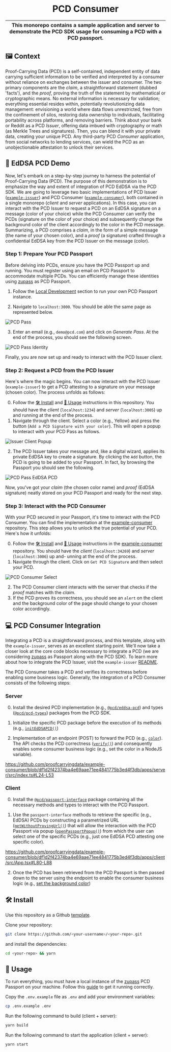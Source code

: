 <p align="center">
    <h1 align="center">
        PCD Consumer
    </h1>
</p>

| This monorepo contains a sample application and server to demonstrate the PCD SDK usage for consuming a PCD with a PCD passport. |
| -------------------------------------------------------------------------------------------------------------------------------- |

## 🖼 Context

Proof-Carrying Data (PCD) is a self-contained, independent entity of data carrying sufficient information to be verified and interpreted by a consumer without reliance on exchanges between the issuer and consumer. The two primary components are the _claim_, a straightforward statement (dubbed 'facts'), and the _proof_, proving the truth of the statement by mathematical or cryptographic means. No external information is necessary for validation; everything essential resides within, potentially revolutionizing data management: envisioning a world where data flows unrestricted, free from the confinement of silos, restoring data ownership to individuals, facilitating portability across platforms, and removing barriers. Think about your bank or Reddit as a PCD _Issuer_, offering data imbued with cryptography or math (as Merkle Trees and signatures). Then, you can blend it with your private data, creating your unique PCD. Any third-party PCD _Consumer_ application, from social networks to lending services, can wield the PCD as an unobjectionable attestation to unlock their services.

## 🧪 EdDSA PCD Demo

Now, let's embark on a step-by-step journey to harness the potential of Proof-Carrying Data (PCD). The purpose of this demonstration is to emphasize the way and extent of integration of PCD EdDSA via the PCD SDK. We are going to leverage two basic implementations of PCD Issuer ([`example-issuer`](https://github.com/proofcarryingdata/example-issuer)) and PCD Consumer ([`example-consumer`](https://github.com/proofcarryingdata/example-consumer)), both contained in a single monorepo (_client_ and _server_ applications). In this case, you can interact with the PCD Issuer to request a PCD on an EdDSA signature on a message (color of your choice) while the PCD Consumer can verify the PCDs (signature on the color of your choice) and subsequently change the background color of the client accordingly to the color in the PCD message. Summarizing, a PCD comprises a _claim_, in the form of a simple message (the name of your chosen color), and a _proof_ (a signature) crafted through a confidential EdDSA key from the PCD Issuer on the message (color).

### Step 1: Prepare Your PCD Passport
Before delving into PCDs, ensure you have the PCD Passport up and running. You must register using an email on PCD Passport to accommodate multiple PCDs. You can efficiently manage these identities using [zupass](https://github.com/proofcarryingdata/zupass/) as PCD Passport. 

1. Follow the [Local Development](https://github.com/proofcarryingdata/zupass/#for-developers-local-development) section to run your own PCD Passport instance.

2. Navigate to `localhost:3000`. You should be able the same page as represented below.

![PCD Pass](https://bafybeicrrm2sz3tvmvns64hl4yoynegp7sm7cvalgvfumjr4qet7pykqaa.ipfs.w3s.link/pcdPassHome.png)

3. Enter an email (e.g., `demo@pcd.com`) and click on _Generate Pass_. At the end of the process, you should see the following screen. 

![PCD Pass Identity](https://bafybeiarhkprci3tzvdp2cf6e4634pracr6pn5mr7y54upmqi5imtbitya.ipfs.w3s.link/pcdPassIdentity.png)

Finally, you are now set up and ready to interact with the PCD Issuer client.

### Step 2: Request a PCD from the PCD Issuer
Here's where the magic begins. You can now interact with the PCD Issuer (`example-issuer`) to get a PCD attesting to a signature on your message (chosen color). The process unfolds as follows:

0. Follow the [🛠 Install](#install) and [📜 Usage](#usage) instructions in this repository. You should have the _client_ (`localhost:1234`) and _server_ (`localhost:3005`) up and running at the end of the process.
1. Navigate through the client. Select a color (e.g., Yellow) and press the button (`Add a PCD Signature with your color`). This will open a popup to interact with your PCD Pass as follows.

![Issuer Client Popup](https://bafybeiebuxjmt2yptu36y2wkr6flqgjpy76zh27fig3fqa6x5xn2wrsf7u.ipfs.w3s.link/issuerClientPopup.png)

2. The PCD Issuer takes your message and, like a digital wizard, applies its private EdDSA key to create a signature. By clicking the `Add` button, the PCD is going to be added to your Passport. In fact, by browsing the Passport you should see the following.

![PCD Pass EdDSA PCD](https://bafybeida4zaekqym5sx4qfxhnobshthskmcsd6tlfuvp5xhhohp5o5vh5e.ipfs.w3s.link/pcdPassEdDSAPCD.png)

Now, you've got your _claim_ (the chosen color name) and _proof_ (EdDSA signature) neatly stored on your PCD Passport and ready for the next step.

### Step 3: Interact with the PCD Consumer
With your PCD secured in your Passport, it's time to interact with the PCD Consumer. You can find the implementation at the [example-consumer](https://github.com/proofcarryingdata/example-consumer) repository. This step allows you to unlock the true potential of your PCD. Here's how it unfolds:

0. Follow the [🛠 Install](https://github.com/proofcarryingdata/example-consumer#-install) and [📜 Usage](https://github.com/proofcarryingdata/example-consumer#-usage) instructions in the [example-consumer](https://github.com/proofcarryingdata/example-consumer) repository. You should have the _client_ (`localhost:34269`) and _server_ (`localhost:3006`) up and- unning at the end of the process.
1. Navigate through the client. Click on `Get PCD Signature` and then select your PCD. 

![PCD Consumer Select](https://bafybeianxagmmliedan3r4qnwvasehcv74rieysfjy2ebmwfljdg67xvqi.ipfs.w3s.link/photo_2023-09-04_17-16-59.jpg)

2. The PCD Consumer client interacts with the server that checks if the _proof_ matches with the _claim_.
3. If the PCD proves its correctness, you should see an `alert` on the client and the background color of the page should change to your chosen color accordingly.

## 💻 PCD Consumer Integration

Integrating a PCD is a straightforward process, and this template, along with the `example-issuer`, serves as an excellent starting point. We'll now take a closer look at the core code blocks necessary to integrate a PCD (we are considering [zupass](https://github.com/proofcarryingdata/zupass/) as Passport along with the PCD SDK). To learn more about how to integrate the PCD Issuer, visit the `example-issuer` [README](https://github.com/proofcarryingdata/example-issuer).

The PCD Consumer takes a PCD and verifies its correctness before enabling some business logic. Generally, the integration of a PCD Consumer consists of the following steps:

### Server

0. Install the desired PCD implementation (e.g., [`@pcd/eddsa-pcd`](https://github.com/proofcarryingdata/zupass/tree/main/packages/eddsa-pcd)) and types ([`@pcd/pcd-types`](https://github.com/proofcarryingdata/zupass/tree/main/packages/pcd-types)) packages from the PCD SDK.

1. Initialize the specific PCD package before the execution of its methods (e.g., [`initEdDSAPCD()`](https://github.com/proofcarryingdata/example-issuer/blob/main/apps/server/src/index.ts#L16))

2. Implementation of an endpoint (POST) to forward the PCD (e.g., [`color`](https://github.com/proofcarryingdata/example-consumer/blob/main/apps/server/src/index.ts#L24)). The API checks the PCD correctness ([`verify()`](https://github.com/proofcarryingdata/example-consumer/blob/main/apps/server/src/index.ts#L35C21-L35C27)) and consequently enables some consumer business logic (e.g., set the color in a NodeJS variable).

https://github.com/proofcarryingdata/example-consumer/blob/df1d2f42374ba4e69aae71ee4841775b3ed4f3db/apps/server/src/index.ts#L24-L53

### Client

0. Install the [`@pcd/passport-interface`](https://github.com/proofcarryingdata/zupass/tree/main/packages/passport-interface) package containing all the necessary methods and types to interact with the PCD Passport.

1. Use the `passport-interface` methods to retrieve the specific (e.g., EdDSA) PCDs by constructing a parametrized URL ([`getWithoutProvingUrl()`](https://github.com/proofcarryingdata/zupass/blob/main/packages/passport-interface/src/PassportInterface.ts#L59)) that will allow the interaction with the PCD Passport via popup ([`openPassportPopup()`](https://github.com/proofcarryingdata/zupass/blob/main/packages/passport-interface/src/PassportPopup.ts#L90)) from which the user can select one of the specific PCDs (e.g., just one EdDSA PCD attesting one specific color).

https://github.com/proofcarryingdata/example-consumer/blob/df1d2f42374ba4e69aae71ee4841775b3ed4f3db/apps/client/src/App.tsx#L80-L88

2. Once the PCD has been retrieved from the PCD Passport is then passed down to the server using the endpoint to enable the consumer business logic (e.g., [set the background color](https://github.com/proofcarryingdata/example-consumer/blob/main/apps/client/src/App.tsx#L17))

## 🛠 Install

Use this repository as a Github [template](https://github.com/proofcarryingdata/example-consumer/generate).

Clone your repository:

```bash
git clone https://github.com/<your-username>/<your-repo>.git
```

and install the dependencies:

```bash
cd <your-repo> && yarn
```

## 📜 Usage

To run everything, you must have a local instance of the [zupass](https://github.com/proofcarryingdata/zupass/) PCD Passport on your machine. Follow this [guide](https://github.com/proofcarryingdata/zupass/#for-developers-local-development) to get it running correctly.

Copy the `.env.example` file as `.env` and add your environment variables:

```bash
cp .env.example .env
```

Run the following command to build (client + server):

```sh
yarn build
```

Run the following command to start the application (client + server):

```bash
yarn start
```